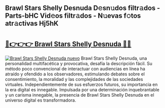 ## Brawl Stars Shelly Desnuda D𝚎sn𝚞dos filtr𝚊dos - Parts-bHC Vid𝚎os filtr𝚊dos - N𝚞evas f𝚘tos atr𝚊ctivas Hj5hK

# <h2><a href="http://mb2pezc.tromn.icu/?c=Brawl+Stars+Shelly+Desnuda">🔗👉👉👉 Brawl Stars Shelly Desnuda 🔗🔗</a></h2>

[![Brawl Stars Shelly Desnuda nuevo](https://i.imgur.com/pEAQMta.gif)](http://mb2pezc.tromn.icu/?c=Brawl+Stars+Shelly+Desnuda)
Brawl Stars Shelly Desnuda, una personalidad multifacética y provocativa, desafía la descripción fácil. Su método poco convencional de interactuar con audiencias en línea ha atraído y ofendido a los observadores, estimulando debates sobre el consentimiento, la moralidad y las complejidades de las sociedades virtuales. Independientemente de sus esfuerzos futuros, su importancia en la era digital es innegable. Impulsada por una determinación inquebrantable y un carisma innegable, la presencia de Brawl Stars Shelly Desnuda en el universo digital es transformadora.
